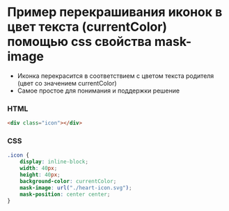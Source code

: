 # Пример перекрашивания иконок в цвет текста (currentColor) помощью css свойства mask-image

- Иконка перекрасится в соответствием с цветом текста родителя (цвет со значением currentColor)
- Самое простое для понимания и поддержки решение


### HTML
```html
<div class="icon"></div>
```


### CSS
```css
.icon {
    display: inline-block;
    width: 40px;
    height: 40px;
    background-color: currentColor;
    mask-image: url("./heart-icon.svg");
    mask-position: center center;
}
```
